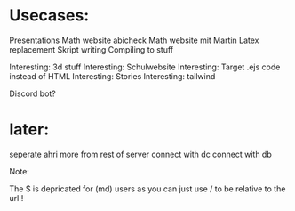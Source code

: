 Usecases:
=========
Presentations
Math website abicheck
Math website mit Martin
Latex replacement
Skript writing
Compiling to stuff

Interesting: 3d stuff
Interesting: Schulwebsite
Interesting: Target .ejs code instead of HTML
Interesting: Stories
Interesting: tailwind

Discord bot?

later:
===============
seperate ahri more from rest of server
connect with dc
connect with db

Note:

The $ is depricated for (md) users as you can just use / to be relative to the url!!